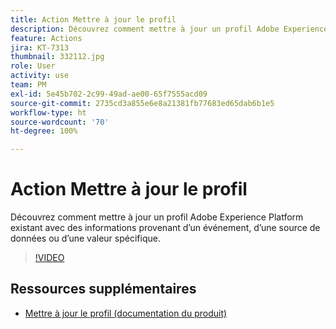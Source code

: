 ```yaml
---
title: Action Mettre à jour le profil
description: Découvrez comment mettre à jour un profil Adobe Experience Platform existant avec des informations provenant d’un événement, d’une source de données ou d’une valeur spécifique.
feature: Actions
jira: KT-7313
thumbnail: 332112.jpg
role: User
activity: use
team: PM
exl-id: 5e45b702-2c99-49ad-ae00-65f7555acd09
source-git-commit: 2735cd3a855e6e8a21381fb77683ed65dab6b1e5
workflow-type: ht
source-wordcount: '70'
ht-degree: 100%

---
```


# Action Mettre à jour le profil

Découvrez comment mettre à jour un profil Adobe Experience Platform existant avec des informations provenant d’un événement, d’une source de données ou d’une valeur spécifique.

>[!VIDEO](https://video.tv.adobe.com/v/332112?quality=12&learn=on)

## Ressources supplémentaires

* [Mettre à jour le profil (documentation du produit)](https://experienceleague.adobe.com/docs/journeys/using/building-journeys/about-journey-building/action-activities/update-profiles.html?lang=fr#important-notes)
